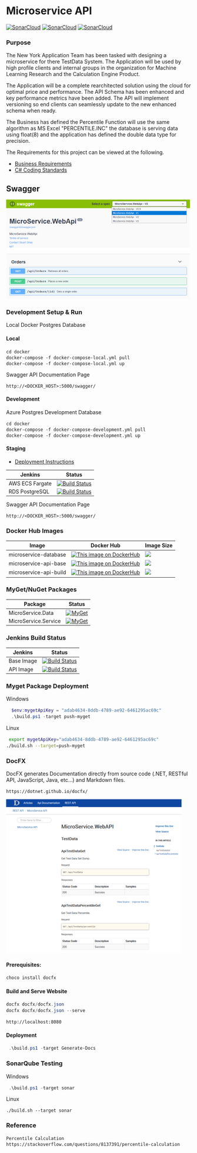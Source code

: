 # Microservice API

[![SonarCloud](http://sonar.navigatorglass.com:9000/api/project_badges/measure?project=db762c49b56bd854f8e7fb1d03f7106468a27387&metric=reliability_rating)](http://sonar.navigatorglass.com:9000/dashboard?id=db762c49b56bd854f8e7fb1d03f7106468a27387)
[![SonarCloud](http://sonar.navigatorglass.com:9000/api/project_badges/measure?project=db762c49b56bd854f8e7fb1d03f7106468a27387&metric=security_rating)](http://sonar.navigatorglass.com:9000/dashboard?id=db762c49b56bd854f8e7fb1d03f7106468a27387)
[![SonarCloud](http://sonar.navigatorglass.com:9000/api/project_badges/measure?project=db762c49b56bd854f8e7fb1d03f7106468a27387&metric=sqale_rating)](http://sonar.navigatorglass.com:9000/dashboard?id=db762c49b56bd854f8e7fb1d03f7106468a27387)

### Purpose

The New York Application Team has been tasked with designing a microservice for there TestData System. The Application will be used by high profile clients and internal groups in the organization for Machine Learning Research and the Calculation Engine Product.

The Application will be a complete rearchitected solution using the cloud for optimal price and performance.  The API Schema has been enhanced and key performance metrics have been added. The API will implement versioning so end clients can seamlessly update to the new enhanced schema when ready.

The Business has defined the Percentile Function will use the same algorithm as MS Excel "PERCENTILE.INC" the database is serving data using float(8) and the application has defined the double data type for precision.

The Requirements for this project can be viewed at the following.

* [Business Requirements](/docfx/articles/requirements.md)
* [C# Coding Standards](/docfx/articles/csharp_coding_standards.md)

## Swagger 

![](assets/swagger.png)

### Development Setup & Run

Local Docker Postgres Database

#### Local 
```
cd docker
docker-compose -f docker-compose-local.yml pull
docker-compose -f docker-compose-local.yml up
```
Swagger API Documentation Page
```
http://<DOCKER_HOST>:5000/swagger/
```

#### Development

Azure Postgres Development Database
```
cd docker
docker-compose -f docker-compose-development.yml pull
docker-compose -f docker-compose-development.yml up
```
#### Staging

* [Deployment Instructions](/docfx/articles/pdf/aws-fargate-jenkins.pdf)

 Jenkins | Status  
------------ | -------------
AWS ECS Fargate | [![Build Status](https://jenkins.navigatorglass.com/buildStatus/icon?job=Terraform%20AWS%20Fargate/Microservice-api-fargate)](https://jenkins.navigatorglass.com/job/Terraform%20AWS%20Fargate/job/Microservice-api-fargate/)
RDS PostgreSQL |  [![Build Status](https://jenkins.navigatorglass.com/buildStatus/icon?job=Terraform%20AWS%20Fargate/RDS-Terraform)](https://jenkins.navigatorglass.com/job/Terraform%20AWS%20Fargate/job/RDS-Terraform/)







Swagger API Documentation Page
```
http://<DOCKER_HOST>:5000/swagger/
```




### Docker Hub Images

 Image       |  Docker Hub | Image Size
------------ | ------------- | -------------
microservice-database | [![This image on DockerHub](https://img.shields.io/docker/pulls/stuartshay/microservice-database.svg)](https://hub.docker.com/r/stuartshay/microservice-database/) |[![](https://images.microbadger.com/badges/image/stuartshay/microservice-database.svg)](https://microbadger.com/images/stuartshay/microservice-database "Get your own image badge on microbadger.com") 
microservice-api-base | [![This image on DockerHub](https://img.shields.io/docker/pulls/stuartshay/microservice-api.svg)](https://hub.docker.com/r/stuartshay/microservice-api/)  | [![](https://images.microbadger.com/badges/image/stuartshay/microservice-api.svg)](https://microbadger.com/images/stuartshay/microservice-api "Get your own image badge on microbadger.com") 
microservice-api-build | [![This image on DockerHub](https://img.shields.io/docker/pulls/stuartshay/microservice-api.svg)](https://hub.docker.com/r/stuartshay/microservice-api/) | [![](https://images.microbadger.com/badges/image/stuartshay/microservice-api.svg)](https://microbadger.com/images/stuartshay/microservice-api "Get your own image badge on microbadger.com")

### MyGet/NuGet Packages

 Package | Status  
------------ | -------------
MicroService.Data | [![MyGet](https://img.shields.io/myget/microservice/v/MicroService.Data.svg)](https://www.myget.org/feed/microservice/package/nuget/MicroService.Data)
MicroService.Service | [![MyGet](https://img.shields.io/myget/microservice/v/MicroService.Service.svg)](https://www.myget.org/feed/microservice/package/nuget/MicroService.Service)

### Jenkins Build Status

 Jenkins | Status  
------------ | -------------
Base Image | [![Build Status](https://jenkins.navigatorglass.com/buildStatus/icon?job=MicroService/microservice-api-base)](https://jenkins.navigatorglass.com/job/MicroService/job/microservice-api-base/)
API  Image | [![Build Status](https://jenkins.navigatorglass.com/buildStatus/icon?job=MicroService/microservice-api-build)](https://jenkins.navigatorglass.com/job/MicroService/job/microservice-api-build/)

### Myget Package Deployment

Windows

```powershell
  $env:mygetApiKey = "adab4634-8ddb-4789-ae92-6461295ac69c"
  .\build.ps1 -target push-myget
```

Linux
 
```bash
 export mygetApiKey="adab4634-8ddb-4789-ae92-6461295ac69c"
./build.sh --target=push-myget
```

### DocFX

DocFX generates Documentation directly from source code (.NET, RESTful API, JavaScript, Java, etc...) and Markdown files.

```
https://dotnet.github.io/docfx/
```

![](assets/docfx.png)

#### Prerequisites:

```powershell
choco install docfx
```

#### Build and Serve Website

```powershell
docfx docfx/docfx.json
docfx docfx/docfx.json --serve
```

```
http://localhost:8080
```

#### Deployment 
```powershell
 .\build.ps1 -target Generate-Docs
```

### SonarQube Testing

Windows

```powershell
 .\build.ps1 -target sonar
```

Linux
```
./build.sh --target sonar
```

### Reference

```
Percentile Calculation
https://stackoverflow.com/questions/8137391/percentile-calculation
```

